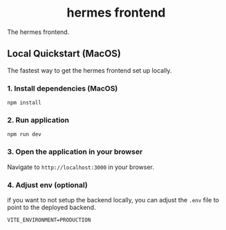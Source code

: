 <h1 align="center">hermes frontend</h1>

The hermes frontend.

## Local Quickstart (MacOS)

The fastest way to get the hermes frontend set up locally.

### 1. Install dependencies (MacOS)


```shell
npm install
```

### 2. Run application


```shell
npm run dev
```


### 3. Open the application in your browser

Navigate to `http://localhost:3000` in your browser.

### 4. Adjust env (optional)

if you want to not setup the backend locally, you can adjust the `.env` file to point to the deployed backend.

```shell
VITE_ENVIRONMENT=PRODUCTION
```
